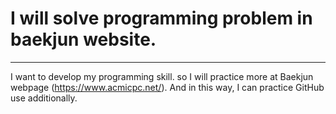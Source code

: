 # I will solve programming problem in baekjun website.
---------------
I want to develop my programming skill. so I will practice more at Baekjun webpage (https://www.acmicpc.net/). 
And in this way, I can practice GitHub use additionally.
